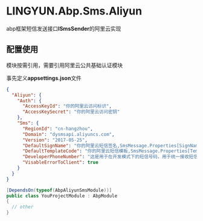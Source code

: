 # LINGYUN.Abp.Sms.Aliyun

abp框架短信发送接口**ISmsSender**的阿里云实现

## 配置使用

模块按需引用，需要引用阿里云公共基础认证模块

事先定义**appsettings.json**文件

```json
{
  "Aliyun": {
    "Auth": {
      "AccessKeyId": "你的阿里云访问标识",
      "AccessKeySecret": "你的阿里云访问密钥"
    },
    "Sms": {
      "RegionId": "cn-hangzhou",
      "Domain": "dysmsapi.aliyuncs.com",
      "Version": "2017-05-25",
      "DefaultSignName": "你的阿里云短信签名,SmsMessage.Properties[SignName]不存在则使用DefaultSignName",
      "DefaultTemplateCode": "你的阿里云短信模板,SmsMessage.Properties[TemplateCode]不存在则使用DefaultTemplateCode",
      "DeveloperPhoneNumber": "这是用于在开发模式下的短信号码，用于统一接收短信",
      "VisableErrorToClient": true
    }
  }
}

```

```csharp
[DependsOn(typeof(AbpAliyunSmsModule))]
public class YouProjectModule : AbpModule
{
  // other
}
```